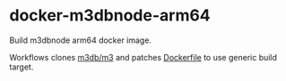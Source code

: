 # docker-m3dbnode-arm64

Build m3dbnode arm64 docker image.

Workflows clones [m3db/m3](https://github.com/m3db/m3) and patches [Dockerfile](https://github.com/m3db/m3/blob/master/docker/m3dbnode/Dockerfile) to use generic build target.
